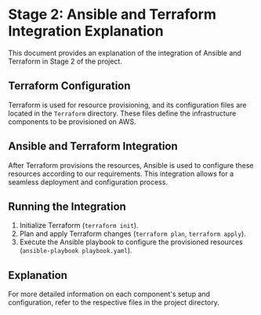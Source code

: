 # Stage 2: Ansible and Terraform Integration Explanation

This document provides an explanation of the integration of Ansible and Terraform in Stage 2 of the project.

## Terraform Configuration

Terraform is used for resource provisioning, and its configuration files are located in the `Terraform` directory. These files define the infrastructure components to be provisioned on AWS.

## Ansible and Terraform Integration

After Terraform provisions the resources, Ansible is used to configure these resources according to our requirements. This integration allows for a seamless deployment and configuration process.

## Running the Integration

1. Initialize Terraform (`terraform init`).
2. Plan and apply Terraform changes (`terraform plan`, `terraform apply`).
3. Execute the Ansible playbook to configure the provisioned resources (`ansible-playbook playbook.yaml`).

## Explanation

For more detailed information on each component's setup and configuration, refer to the respective files in the project directory.
